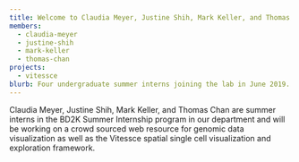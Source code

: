 ```yaml
---
title: Welcome to Claudia Meyer, Justine Shih, Mark Keller, and Thomas Chan!
members:
  - claudia-meyer
  - justine-shih
  - mark-keller
  - thomas-chan
projects:
  - vitessce
blurb: Four undergraduate summer interns joining the lab in June 2019.
---
```

Claudia Meyer, Justine Shih, Mark Keller, and Thomas Chan are summer interns in the BD2K Summer Internship program in our department and will be working on a crowd sourced web resource for genomic data visualization as well as the Vitessce spatial single cell visualization and exploration framework.
